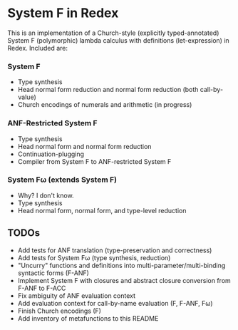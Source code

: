 # System F in Redex

This is an implementation of a Church-style (explicitly typed-annotated) System F (polymorphic) lambda calculus with definitions (let-expression) in Redex. Included are:

### System F
* Type synthesis
* Head normal form reduction and normal form reduction (both call-by-value)
* Church encodings of numerals and arithmetic (in progress)

### ANF-Restricted System F
* Type synthesis
* Head normal form and normal form reduction
* Continuation-plugging
* Compiler from System F to ANF-restricted System F

### System Fω (extends System F)
* Why? I don't know.
* Type synthesis
* Head normal form, normal form, and type-level reduction

## TODOs
* Add tests for ANF translation (type-preservation and correctness)
* Add tests for System Fω (type synthesis, reduction)
* "Uncurry" functions and definitions into multi-parameter/multi-binding syntactic forms (F-ANF)
* Implement System F with closures and abstract closure conversion from F-ANF to F-ACC
* Fix ambiguity of ANF evaluation context
* Add evaluation context for call-by-name evaluation (F, F-ANF, Fω)
* Finish Church encodings (F)
* Add inventory of metafunctions to this README
